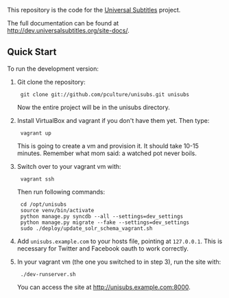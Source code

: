 This repository is the code for the [Universal Subtitles][] project.

The full documentation can be found at
<http://dev.universalsubtitles.org/site-docs/>.

[Universal Subtitles]: http://universalsubtitles.org

Quick Start
-----------

To run the development version:

1. Git clone the repository:

        git clone git://github.com/pculture/unisubs.git unisubs

    Now the entire project will be in the unisubs directory.

2. Install VirtualBox and vagrant if you don't have them yet. Then type:

        vagrant up

    This is going to create a vm and provision it. It should take 10-15 minutes. Remember what mom said: a watched pot never boils.

3. Switch over to your vagrant vm with:

        vagrant ssh

    Then run following commands:

        cd /opt/unisubs
        source venv/bin/activate
        python manage.py syncdb --all --settings=dev_settings
        python manage.py migrate --fake --settings=dev_settings
        sudo ./deploy/update_solr_schema_vagrant.sh

4. Add `unisubs.example.com` to your hosts file, pointing at `127.0.0.1`.  This is necessary for Twitter and Facebook oauth to work correctly.

5. In your vagrant vm (the one you switched to in step 3), run the site with:

        ./dev-runserver.sh

    You can access the site at <http://unisubs.example.com:8000>.
